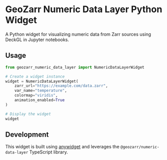 # GeoZarr Numeric Data Layer Python Widget

A Python widget for visualizing numeric data from Zarr sources using DeckGL in Jupyter notebooks.

## Usage

```python
from geozarr_numeric_data_layer import NumericDataLayerWidget

# Create a widget instance
widget = NumericDataLayerWidget(
    zarr_url="https://example.com/data.zarr",
    var_name="temperature",
    colormap="viridis",
    animation_enabled=True
)

# Display the widget
widget
```

## Development

This widget is built using [anywidget](https://anywidget.dev/) and leverages the `@geozarr/numeric-data-layer` TypeScript library.